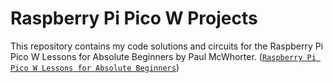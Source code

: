 # Raspberry Pi Pico W Projects

This repository contains my code solutions and circuits 
for the Raspberry Pi Pico W Lessons for Absolute Beginners by Paul McWhorter.
([`Raspberry Pi Pico W Lessons for Absolute Beginners`]([https://youtube.com/playlist?list=PLGs0VKk2DiYz8js1SJog21cDhkBqyAhC5&si=ZmLZY_TKZCZlCPD-]))
